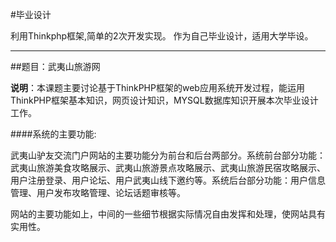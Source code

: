 #毕业设计

利用Thinkphp框架,简单的2次开发实现。
作为自己毕业设计，适用大学毕设。

-----
##题目：武夷山旅游网


**说明**：本课题主要讨论基于ThinkPHP框架的web应用系统开发过程，能运用ThinkPHP框架基本知识，网页设计知识，MYSQL数据库知识开展本次毕业设计工作。

####系统的主要功能:

武夷山驴友交流门户网站的主要功能分为前台和后台两部分。系统前台部分功能：武夷山旅游美食攻略展示、武夷山旅游景点攻略展示、武夷山旅游民宿攻略展示、用户注册登录、用户论坛、用户武夷山线下邀约等。系统后台部分功能：用户信息管理、用户发布攻略管理、论坛话题审核等。

网站的主要功能如上，中间的一些细节根据实际情况自由发挥和处理，使网站具有实用性。


